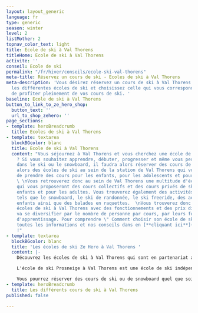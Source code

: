 ```yaml
---
layout: layout_generic
language: fr
type: generic
season: winter
level: 2
listMother: 2
topnav_color_text: light
title: Ecole de ski à Val Thorens
titleHome: Ecole de ski à Val Thorens
activite: ''
conseil: Ecole de ski
permalink: "/fr/hiver/conseils/ecole-ski-val-thorens"
meta-title: Réservez un cours de ski - Ecoles de ski à Val Thorens
meta-description: 'Vous désirez réservez un cours de ski à Val Thorens ? Découvrez
  les différentes écoles de ski et choisissez celle qui vous correspond le mieux afin
  de profiter pleinement de vos cours de ski. '
baseline: Ecole de ski à Val Thorens
button_to_link_to_ze_hero_shop:
  button_text: ''
  url_to_shop_zehero: ''
page_sections:
- template: heroBreadcrumb
  title: Ecoles de ski à Val Thorens
- template: textarea
  blockBGcolor: blanc
  title: Ecole de ski à Val Thorens
  content: "Vous séjournez à Val Thorens et vous cherchez une école de ski à Val Thorens
    ? Si vous souhaitez apprendre, débuter, progresser et même vous perfectionner
    dans le ski ou le snowboard, il faudra alors réserver des cours de ski. Vous trouverez
    alors des écoles de ski au sein de la station de Val Thorens qui vous permettront
    de prendre des cours pour les enfants, pour les adolescents et pour les adultes.
    \ \nVous retrouverez donc au sein de Val Thorens une multitude d'écoles de ski
    qui vous proposeront des cours collectifs et des cours privés de ski pour les
    enfants et pour les adultes. Vous trouverez également des activités différentes
    tels que le snowboard, le ski de randonnée, le ski freeride, des activités pour
    enfants ainsi que des balades en raquettes.  \nVous trouverez donc de multiples
    écoles de ski à Val Thorens avec des fonctionnements et des prix différents. Chacune
    va se diversifier par le nombre de personne par cours, par leurs fonctionnements
    d'apprentissage. Pour comprendre \" Comment choisir son école de ski ? \" découvrez
    toutes les informations et nos conseils dans en [**cliquant ici**](/fr/hiver/conseils/choisir-ecole-de-ski)
    !"
- template: textarea
  blockBGcolor: blanc
  title: 'Les écoles de ski Ze Hero à Val Thorens '
  content: |-
    Découvrez les écoles de ski à Val Thorens qui sont en partenariat avec Ze Hero. Vous retrouvez l’école de ski Prosneige de Val Thorens. Elle vous proposera des cours collectifs ou particuliers de ski et de snowboard. Cette école de ski met à disposition des moniteurs qui sont bilingues et même trilingues et qui seront à votre écoute durant tous vos cours de ski.

    L'école de ski Prosneige à Val Thorens est une école de ski indépendante qui vous permet de prendre des cours de ski mais également de louer ou d'acheter votre matériel de ski. En effet, Prosneige dispose d'un magasin de vente et de location de ski et de snowboard. Vous pourrez bénéficier de son chalet de 200m² au départ des cours, où vous pourrez vous restaurer et vous poser dans les chaises longues en profitant du soleil. Le jardin enfant se trouve juste devant avec un tapis exclusivement réservé aux enfants de Prosneige. Un concept unique au cœur de Val Thorens.

    Vous pourrez réserver des cours de ski ou de snowboard quel que soit votre niveau. Les cours débutent dès l'âge de 2/3ans avec une pédagogie spécialement conçue pour les bébés skieurs. Les groupes seront scindés en fonction de leurs niveaux en ski et en snowboard.
- template: heroBreadcrumb
  title: Les différents cours de ski à Val Thorens
published: false

---
```

